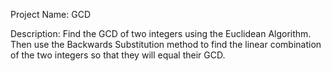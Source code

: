 Project Name: GCD 

Description: Find the GCD of two integers using the Euclidean Algorithm. Then use the Backwards Substitution method to find the linear combination of the two integers so that they will equal their GCD.
